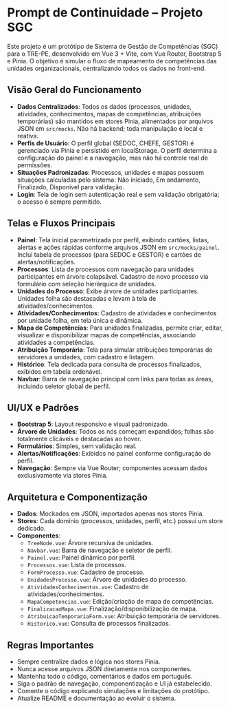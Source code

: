 # Prompt de Continuidade – Projeto SGC

Este projeto é um protótipo de Sistema de Gestão de Competências (SGC) para o TRE-PE, desenvolvido em Vue 3 + Vite, com Vue Router, Bootstrap 5 e Pinia. O objetivo é simular o fluxo de mapeamento de competências das unidades organizacionais, centralizando todos os dados no front-end.

## Visão Geral do Funcionamento

- **Dados Centralizados**: Todos os dados (processos, unidades, atividades, conhecimentos, mapas de competências, atribuições temporárias) são mantidos em stores Pinia, alimentados por arquivos JSON em `src/mocks`. Não há backend; toda manipulação é local e reativa.
- **Perfis de Usuário**: O perfil global (SEDOC, CHEFE, GESTOR) é gerenciado via Pinia e persistido em localStorage. O perfil determina a configuração do painel e a navegação, mas não há controle real de permissões.
- **Situações Padronizadas**: Processos, unidades e mapas possuem situações calculadas pelo sistema: Não iniciado, Em andamento, Finalizado, Disponível para validação.
- **Login**: Tela de login sem autenticação real e sem validação obrigatória; o acesso é sempre permitido.

## Telas e Fluxos Principais

- **Painel**: Tela inicial parametrizada por perfil, exibindo cartões, listas, alertas e ações rápidas conforme arquivos JSON em `src/mocks/painel`. Inclui tabela de processos (para SEDOC e GESTOR) e cartões de alertas/notificações.
- **Processos**: Lista de processos com navegação para unidades participantes em árvore colapsável. Cadastro de novo processo via formulário com seleção hierárquica de unidades.
- **Unidades do Processo**: Exibe árvore de unidades participantes. Unidades folha são destacadas e levam à tela de atividades/conhecimentos.
- **Atividades/Conhecimentos**: Cadastro de atividades e conhecimentos por unidade folha, em tela única e dinâmica.
- **Mapa de Competências**: Para unidades finalizadas, permite criar, editar, visualizar e disponibilizar mapas de competências, associando atividades a competências.
- **Atribuição Temporária**: Tela para simular atribuições temporárias de servidores a unidades, com cadastro e listagem.
- **Histórico**: Tela dedicada para consulta de processos finalizados, exibidos em tabela ordenável.
- **Navbar**: Barra de navegação principal com links para todas as áreas, incluindo seletor global de perfil.

## UI/UX e Padrões

- **Bootstrap 5**: Layout responsivo e visual padronizado.
- **Árvore de Unidades**: Todos os nós começam expandidos; folhas são totalmente clicáveis e destacadas ao hover.
- **Formulários**: Simples, sem validação real.
- **Alertas/Notificações**: Exibidos no painel conforme configuração do perfil.
- **Navegação**: Sempre via Vue Router; componentes acessam dados exclusivamente via stores Pinia.

## Arquitetura e Componentização

- **Dados**: Mockados em JSON, importados apenas nos stores Pinia.
- **Stores**: Cada domínio (processos, unidades, perfil, etc.) possui um store dedicado.
- **Componentes**:
  - `TreeNode.vue`: Árvore recursiva de unidades.
  - `Navbar.vue`: Barra de navegação e seletor de perfil.
  - `Painel.vue`: Painel dinâmico por perfil.
  - `Processos.vue`: Lista de processos.
  - `FormProcesso.vue`: Cadastro de processo.
  - `UnidadesProcesso.vue`: Árvore de unidades do processo.
  - `AtividadesConhecimentos.vue`: Cadastro de atividades/conhecimentos.
  - `MapaCompetencias.vue`: Edição/criação de mapa de competências.
  - `FinalizacaoMapa.vue`: Finalização/disponibilização de mapa.
  - `AtribuicaoTemporariaForm.vue`: Atribuição temporária de servidores.
  - `Historico.vue`: Consulta de processos finalizados.

## Regras Importantes

- Sempre centralize dados e lógica nos stores Pinia.
- Nunca acesse arquivos JSON diretamente nos componentes.
- Mantenha todo o código, comentários e dados em português.
- Siga o padrão de navegação, componentização e UI já estabelecido.
- Comente o código explicando simulações e limitações do protótipo.
- Atualize README e documentação ao evoluir o sistema.
